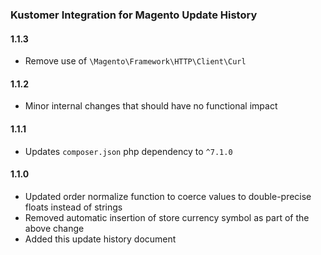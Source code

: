 ### Kustomer Integration for Magento Update History

#### 1.1.3

- Remove use of `\Magento\Framework\HTTP\Client\Curl`

#### 1.1.2

- Minor internal changes that should have no functional impact

#### 1.1.1

- Updates `composer.json` php dependency to `^7.1.0`

#### 1.1.0
- Updated order normalize function to coerce values to double-precise floats instead of strings
- Removed automatic insertion of store currency symbol as part of the above change
- Added this update history document